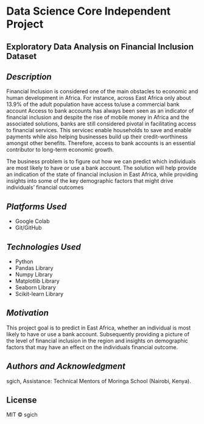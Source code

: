 # Data Science Core Independent Project

## __Exploratory Data Analysis on Financial Inclusion Dataset__ ##


## _Description_ ##
Financial Inclusion is considered one of the main obstacles to economic and human development in Africa. For instance, across East Africa only about 13.9% of the adult population have access to/use a commercial bank account
Access to bank accounts has always been seen as an indicator of financial inclusion and despite the rise of mobile money in Africa and the associated solutions, banks are still considered pivotal in facilitating access to financial services. 
This servicec enable households to save and enable payments while also helping businesses build up their credit-worthiness amongst other benefits. Therefore, access to bank accounts is an essential contributor to long-term economic growth.

The business problem is to figure out how we can predict which individuals are most likely to have or use a bank account. The solution will help provide an indication of the state of financial inclusion in East Africa, while providing insights into some of the key demographic factors that might drive individuals’ financial outcomes
 


## _Platforms Used_ ##
* Google Colab
* Git/GitHub


## _Technologies Used_ ##
* Python
* Pandas Library
* Numpy Library
* Matplotlib Library
* Seaborn Library
* Scikit-learn Library



## _Motivation_ ##
This project goal is to predict in East Africa, whether an individual is most likely to have or use a bank account.
Subsequently providing a picture of the level of financial inclusion in the region and insights on demographic factors that may have an effect on the individuals financial outcome.

## _Authors and Acknowledgment_ ##
sgich,
Assistance: Technical Mentors of Moringa School (Nairobi, Kenya).


## License
MIT © sgich
